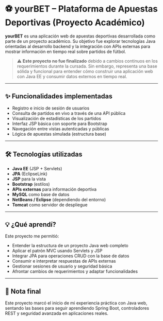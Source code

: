 # ⚽ yourBET – Plataforma de Apuestas Deportivas (Proyecto Académico)

**yourBET** es una aplicación web de apuestas deportivas desarrollada como parte de un proyecto académico. Su objetivo fue explorar tecnologías Java orientadas al desarrollo backend y la integración con APIs externas para mostrar información en tiempo real sobre partidos de fútbol.

> ⚠️ **Este proyecto no fue finalizado** debido a cambios continuos en los requerimientos durante la cursada. Sin embargo, representa una base sólida y funcional para entender cómo construir una aplicación web con Java EE y consumir datos externos en tiempo real.

---

## ✨ Funcionalidades implementadas

- Registro e inicio de sesión de usuarios
- Consulta de partidos en vivo a través de una API pública
- Visualización de estadísticas de los partidos
- Interfaz JSP básica con soporte para Bootstrap
- Navegación entre vistas autenticadas y públicas
- Lógica de apuestas simulada (estructura base)

---

## 🛠 Tecnologías utilizadas

- **Java EE** (JSP + Servlets)
- **JPA** (EclipseLink)
- **JSP** para la vista
- **Bootstrap** (estilos)
- **APIs externas** para información deportiva
- **MySQL** como base de datos
- **NetBeans / Eclipse** (dependiendo del entorno)
- **Tomcat** como servidor de despliegue

---

## 💡 ¿Qué aprendí?

Este proyecto me permitió:

- Entender la estructura de un proyecto Java web completo
- Aplicar el patrón MVC usando Servlets y JSP
- Integrar JPA para operaciones CRUD con la base de datos
- Consumir e interpretar respuestas de APIs externas
- Gestionar sesiones de usuario y seguridad básica
- Afrontar cambios de requerimientos y adaptar funcionalidades

---

## 📌 Nota final

Este proyecto marcó el inicio de mi experiencia práctica con Java web, sentando las bases para seguir aprendiendo Spring Boot, controladores REST y seguridad avanzada en aplicaciones reales.

